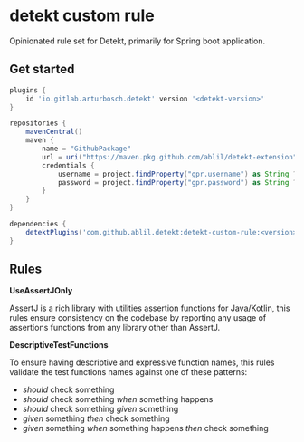 # detekt custom rule 

Opinionated rule set for Detekt, primarily for Spring boot application.

## Get started

```groovy
plugins {
    id 'io.gitlab.arturbosch.detekt' version '<detekt-version>'
}

repositories {
    mavenCentral()
    maven {
        name = "GithubPackage"
        url = uri("https://maven.pkg.github.com/ablil/detekt-extension")
        credentials {
            username = project.findProperty("gpr.username") as String ?: System.getenv('GITHUB_ACTOR')
            password = project.findProperty("gpr.password") as String ?: System.getenv('GITHUB_TOKEN')
        }
    }
}

dependencies {
    detektPlugins('com.github.ablil.detekt:detekt-custom-rule:<version>')
}
```

## Rules


**UseAssertJOnly**

AssertJ is a rich library with utilities assertion functions for Java/Kotlin, this rules ensure consistency on the codebase
by reporting any usage of assertions functions from any library other than AssertJ.

**DescriptiveTestFunctions**

To ensure having descriptive and expressive function names, this rules validate the test functions names against one of these patterns:
* *should* check something
* *should* check something *when* something happens
* *should* check something *given* something
* *given* something *then* check something
* *given* something *when* something happens *then* check something
